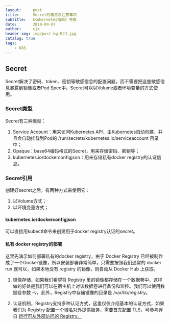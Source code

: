 ```yaml
---
layout:     post
title:      Secret的概念及注意事项
subtitle:   《Kubernetes指南》书摘
date:       2018-04-07
author:     cjx
header-img: img/post-bg-BJJ.jpg
catalog: true
tags:
    - K8S
---
```


## Secret

Secret解决了密码、token、密钥等敏感信息的配置问题，而不需要把这些敏感信息暴露到镜像或者Pod Spec中。Secret可以以Volume或者环境变量的方式使用。

### Secret类型

Secret有三种类型：

1. Service Account：用来访问Kubernetes API，由Kubernetes自动创建，并且会自动挂载到Pod的 /run/secrets/kubernetes.io/serviceaccount 目录中；
2. Opaque：base64编码格式的Secret，用来存储密码、密钥等；
3. kubernetes.io/dockerconfigjson：用来存储私有docker registry的认证信息。

### Secret引用

创建好secret之后，有两种方式来使用它：

1. 以Volume方式；
2. 以环境变量方式；

#### kubernetes.io/dockerconfigjson

可以直接用kubectl命令来创建用于docker registry认证的secret。

#### 私有 docker registry的部署

这里先演示如何部署私有的docker registry，由于 Docker Registry 已经被制作成了一个Docker镜像，所以安装部署非常简单，只需要按照我们通常的 docker run 就可以，如果本地没有 registry 的镜像，则自动从 Docker Hub 上获取。

1. 镜像存储，如果我们希望将 Registry 里的镜像都存储在一个数据卷中，这样做的好处是我们可以在宿主机上对该数据卷进行备份和监控。我们可以使用数据卷参数 -v，此外，Registry中存储镜像的目录是 /var/lib/registry。

2. 认证机制，Registry支持多种认证方式，这里仅仅介绍基本的认证方式，如果我们为 Registry 配置一个域名对外提供服务，需要首先配置 TLS，可参考译自 [运行可从外部访问的 Registry。](https://docs.docker.com/registry/deploying/#customize-the-storage-back-end)